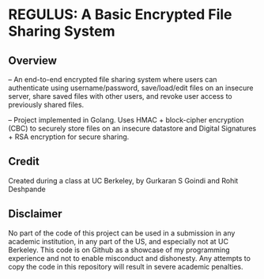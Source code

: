 # REGULUS: A Basic Encrypted File Sharing System 

## Overview

– An end-to-end encrypted file sharing system where users can authenticate using username/password, save/load/edit files on an insecure server, share
saved files with other users, and revoke user access to previously shared files.

– Project implemented in Golang. Uses HMAC + block-cipher encryption (CBC) to securely store files on an insecure datastore and Digital Signatures + RSA encryption for secure sharing.

## Credit

Created during a class at UC Berkeley, by Gurkaran S Goindi and Rohit Deshpande

## Disclaimer

No part of the code of this project can be used in a submission in any academic institution, in any part of the US, and especially not at UC Berkeley. This code is on Github as a showcase of my programming experience and not to enable misconduct and dishonesty. Any attempts to copy the code in this repository will result in severe academic penalties.
